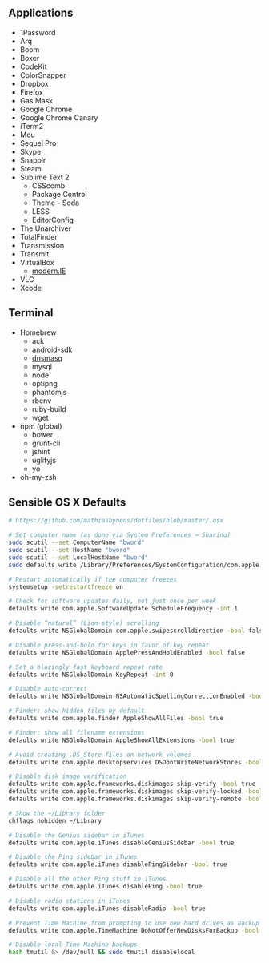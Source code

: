 ## Applications

* 1Password
* Arq
* Boom
* Boxer
* CodeKit
* ColorSnapper
* Dropbox
* Firefox
* Gas Mask
* Google Chrome
* Google Chrome Canary
* iTerm2
* Mou
* Sequel Pro
* Skype
* Snapplr
* Steam
* Sublime Text 2
  * CSScomb
  * Package Control
  * Theme - Soda
  * LESS
  * EditorConfig
* The Unarchiver
* TotalFinder
* Transmission
* Transmit
* VirtualBox
  * [modern.IE](http://www.modern.ie/en-us/virtualization-tools)
* VLC
* Xcode

## Terminal

* Homebrew
  * ack
  * android-sdk 
  * [dnsmasq](http://www.echoditto.com/blog/never-touch-your-local-etchosts-file-os-x-again)
  * mysql
  * node
  * optipng
  * phantomjs
  * rbenv
  * ruby-build
  * wget
* npm (global)
  * bower 
  * grunt-cli
  * jshint
  * uglifyjs
  * yo
* oh-my-zsh

## Sensible OS X Defaults

```sh
# https://github.com/mathiasbynens/dotfiles/blob/master/.osx

# Set computer name (as done via System Preferences → Sharing)
sudo scutil --set ComputerName "bword"
sudo scutil --set HostName "bword"
sudo scutil --set LocalHostName "bword"
sudo defaults write /Library/Preferences/SystemConfiguration/com.apple.smb.server NetBIOSName -string "bword"

# Restart automatically if the computer freezes
systemsetup -setrestartfreeze on

# Check for software updates daily, not just once per week
defaults write com.apple.SoftwareUpdate ScheduleFrequency -int 1

# Disable “natural” (Lion-style) scrolling
defaults write NSGlobalDomain com.apple.swipescrolldirection -bool false

# Disable press-and-hold for keys in favor of key repeat
defaults write NSGlobalDomain ApplePressAndHoldEnabled -bool false

# Set a blazingly fast keyboard repeat rate
defaults write NSGlobalDomain KeyRepeat -int 0

# Disable auto-correct
defaults write NSGlobalDomain NSAutomaticSpellingCorrectionEnabled -bool false

# Finder: show hidden files by default
defaults write com.apple.finder AppleShowAllFiles -bool true

# Finder: show all filename extensions
defaults write NSGlobalDomain AppleShowAllExtensions -bool true

# Avoid creating .DS_Store files on network volumes
defaults write com.apple.desktopservices DSDontWriteNetworkStores -bool true

# Disable disk image verification
defaults write com.apple.frameworks.diskimages skip-verify -bool true
defaults write com.apple.frameworks.diskimages skip-verify-locked -bool true
defaults write com.apple.frameworks.diskimages skip-verify-remote -bool true

# Show the ~/Library folder
chflags nohidden ~/Library

# Disable the Genius sidebar in iTunes
defaults write com.apple.iTunes disableGeniusSidebar -bool true

# Disable the Ping sidebar in iTunes
defaults write com.apple.iTunes disablePingSidebar -bool true

# Disable all the other Ping stuff in iTunes
defaults write com.apple.iTunes disablePing -bool true

# Disable radio stations in iTunes
defaults write com.apple.iTunes disableRadio -bool true

# Prevent Time Machine from prompting to use new hard drives as backup volume
defaults write com.apple.TimeMachine DoNotOfferNewDisksForBackup -bool true

# Disable local Time Machine backups
hash tmutil &> /dev/null && sudo tmutil disablelocal
```
